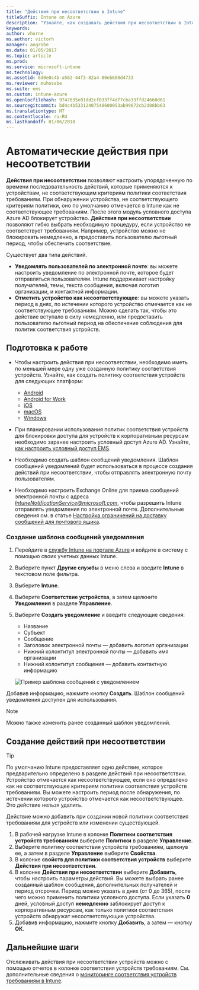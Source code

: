 ```yaml
---
title: "Действия при несоответствии в Intune"
titleSuffix: Intune on Azure
description: "Узнайте, как создавать действия при несоответствии в Intune"
keywords: 
author: vhorne
ms.author: victorh
manager: angrobe
ms.date: 01/05/2017
ms.topic: article
ms.prod: 
ms.service: microsoft-intune
ms.technology: 
ms.assetid: 6d0e0c4b-a562-44f3-82a4-80eb688d4733
ms.reviewer: muhosabe
ms.suite: ems
ms.custom: intune-azure
ms.openlocfilehash: 9747835e01dd2cf033ff4df7cba33ffd24660d61
ms.sourcegitcommit: bd4c4b53312407548600053ab99672cb2d08bb63
ms.translationtype: HT
ms.contentlocale: ru-RU
ms.lasthandoff: 01/06/2018
---
```

# <a name="automate-actions-for-noncompliance"></a>Автоматические действия при несоответствии

**Действия при несоответствии** позволяют настроить упорядоченную по времени последовательность действий, которые применяются к устройствам, не соответствующим критериям политики соответствия требованиям. При обнаружении устройства, не соответствующего критериям политики, оно по умолчанию отмечается в Intune как не соответствующее требованиям. После этого модуль условного доступа Azure AD блокирует устройство. **Действия при несоответствии** позволяют гибко выбрать необходимую процедуру, если устройство не соответствует требованиям. Например, устройство можно не блокировать немедленно, а предоставить пользователю льготный период, чтобы обеспечить соответствие.

Существует два типа действий.

-   **Уведомлять пользователей по электронной почте**: вы можете настроить уведомление по электронной почте, которое будет отправляться пользователям. Intune поддерживает настройку получателей, темы, текста сообщения, включая логотип организации, и контактной информации.
-   **Отметить устройство как несоответствующее**: вы можете указать период в днях, по истечении которого устройство отмечается как не соответствующее требованиям. Можно сделать так, чтобы это действие вступало в силу немедленно, или предоставить пользователю льготный период на обеспечение соблюдения для политик соответствия устройств.

## <a name="before-you-begin"></a>Подготовка к работе

- Чтобы настроить действия при несоответствии, необходимо иметь по меньшей мере одну уже созданную политику соответствия устройств. Узнайте, как создать политику соответствия устройств для следующих платформ:

    -   [Android](compliance-policy-create-android.md)
    -   [Android for Work](compliance-policy-create-android-for-work.md)
    -   [iOS](compliance-policy-create-ios.md)
    -   [macOS](compliance-policy-create-mac-os.md)
    -   [Windows](compliance-policy-create-windows.md)

- При планировании использования политик соответствия устройств для блокировки доступа для устройств к корпоративным ресурсам необходимо заранее настроить условный доступ Azure AD. Узнайте, [как настроить условный доступ EMS](https://docs.microsoft.com/azure/active-directory/active-directory-conditional-access).

- Необходимо создать шаблон сообщений уведомления. Шаблон сообщений уведомлений будет использоваться в процессе создания действий при несоответствии, чтобы отправлять электронную почту пользователям.

- Необходимо настроить Exchange Online для приема сообщений электронной почты с адреса *IntuneNotificationService@microsoft.com*, чтобы разрешить Intune отправлять уведомления по электронной почте. Дополнительные сведения см. в статье [Настройка ограничений на доставку сообщений для почтового ящика](https://technet.microsoft.com/library/bb397214(v=exchg.160).aspx).

### <a name="to-create-a-notification-message-template"></a>Создание шаблона сообщений уведомления

1. Перейдите в [службу Intune на портале Azure](https://portal.azure.com) и войдите в систему с помощью своих учетных данных Intune.
2. Выберите пункт **Другие службы** в меню слева и введите **Intune** в текстовом поле фильтра.
3. Выберите **Intune**.
4. Выберите **Соответствие устройства**, а затем щелкните **Уведомления** в разделе **Управление**.
5. Выберите **Создать уведомление** и введите следующие сведения:
    - Название
    - Субъект
    - Сообщение
    - Заголовок электронной почты — добавить логотип организации
    - Нижний колонтитул электронной почты — добавить имя организации
    - Нижний колонтитул сообщения — добавить контактную информацию

   ![Пример шаблона сообщений с уведомлением](./media/actionsfornoncompliance-1.PNG)

Добавив информацию, нажмите кнопку **Создать**. Шаблон сообщений уведомления доступен для использования.

> [!NOTE] 
> Можно также изменить ранее созданный шаблон уведомлений.

## <a name="to-create-actions-for-non-compliance"></a>Создание действий при несоответствии

> [!TIP]
> По умолчанию Intune предоставляет одно действие, которое предварительно определено в разделе действий при несоответствии. Устройство отмечается как несоответствующее, если оно определено как не соответствующее критериям политики соответствия устройств требованиям. Вы можете настроить период после обнаружения, по истечении которого устройство отмечается как несоответствующее. Это действие нельзя удалить.

Действие можно добавить при создании новой политики соответствия требованиям для устройств или изменении существующей.

1.  В рабочей нагрузке Intune в колонке **Политики соответствия устройств требованиям** выберите **Политики** в разделе **Управление**.
2.  Выберите политику соответствия устройств требованиям, щелкнув ее, а затем в разделе **Управление** выберите **Свойства**.
3.  В колонке **свойств для политики соответствия устройств** выберите **Действия при несоответствии**.
4.  В колонке **Действия при несоответствии** выберите **Добавить**, чтобы настроить параметры действий. Вы можете выбрать ранее созданный шаблон сообщения, дополнительных получателей и период отсрочки. Период можно указать в днях (от 0 до 365), после чего можно применить политики условного доступа. Если указать **0** дней, условный доступ **немедленно** заблокирует доступ к корпоративным ресурсам, как только политики соответствия устройств обнаружат несоответствующие устройства.
5.  Добавив информацию, нажмите кнопку **Добавить**, а затем — кнопку **ОК**.

## <a name="next-steps"></a>Дальнейшие шаги
Отслеживать действия при несоответствии устройств можно с помощью отчетов в колонке соответствия устройств требованиям. См. дополнительные сведения о [мониторинге соответствия устройств требованиям в Intune](device-compliance-monitor.md).

